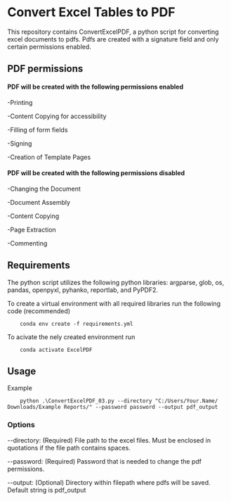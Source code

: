 # Convert Excel Tables to PDF
This repository contains ConvertExcelPDF, a python script for converting excel documents to pdfs. Pdfs are created with a signature field and only certain permissions enabled.

## PDF permissions

#### PDF will be created with the following permissions enabled

-Printing

-Content Copying for accessibility

-Filling of form fields

-Signing

-Creation of Template Pages

#### PDF will be created with the following permissions disabled

-Changing the Document

-Document Assembly

-Content Copying

-Page Extraction

-Commenting

## Requirements

The python script utilizes the following python libraries: argparse, glob, os, pandas, openpyxl, pyhanko, reportlab, and PyPDF2.

To create a virtual environment with all required libraries run the following code (recommended)

        conda env create -f requirements.yml
To acivate the nely created environment run

        conda activate ExcelPDF

## Usage

Example

        python .\ConvertExcelPDF_03.py --directory "C:/Users/Your.Name/ Downloads/Example Reports/" --password password --output pdf_output

### Options

--directory: (Required) File path to the excel files. Must be enclosed in quotations if the file path contains spaces.

--password: (Required) Password that is needed to change the pdf permissions.

--output: (Optional) Directory within filepath where pdfs will be saved. Default string is pdf_output
